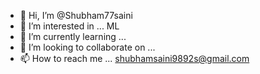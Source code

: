 - 👋 Hi, I’m @Shubham77saini
- 👀 I’m interested in ... ML
- 🌱 I’m currently learning ... 
- 💞️ I’m looking to collaborate on ... 
- 📫 How to reach me ... shubhamsaini9892s@gmail.com

<!---
Shubham77saini/Shubham77saini is a ✨ special ✨ repository because its `README.md` (this file) appears on your GitHub profile.
You can click the Preview link to take a look at your changes.
--->

